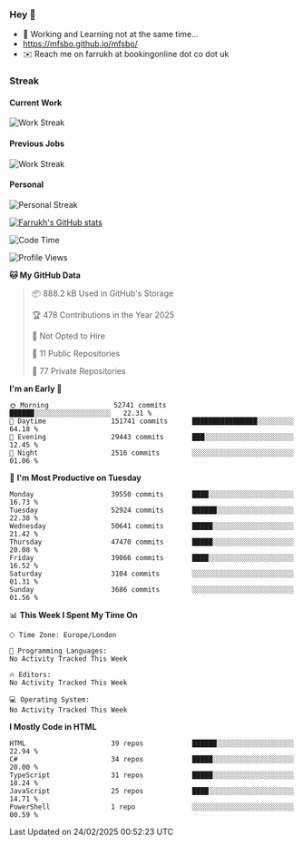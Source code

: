 ### Hey 👋

- 🏃 Working and Learning not at the same time...
- https://mfsbo.github.io/mfsbo/
- ✉️ Reach me on farrukh at bookingonline dot co dot uk

### Streak
#### Current Work
![Work Streak](https://streak-stats.demolab.com/?user=mfsbo)
#### Previous Jobs
![Work Streak](https://streak-stats.demolab.com/?user=farrukhcw)
#### Personal
![Personal Streak](https://streak-stats.demolab.com/?user=farrukhsubhani)

[![Farrukh's GitHub stats](https://github-readme-stats.vercel.app/api?username=mfsbo&hide=stars&count_private=true)](https://github.com/mfsbo/)

<!--START_SECTION:waka-->
![Code Time](http://img.shields.io/badge/Code%20Time-904%20hrs%2052%20mins-blue)

![Profile Views](http://img.shields.io/badge/Profile%20Views-0-blue)

**🐱 My GitHub Data** 

> 📦 888.2 kB Used in GitHub's Storage 
 > 
> 🏆 478 Contributions in the Year 2025
 > 
> 🚫 Not Opted to Hire
 > 
> 📜 11 Public Repositories 
 > 
> 🔑 77 Private Repositories 
 > 
**I'm an Early 🐤** 

```text
🌞 Morning                52741 commits       ██████░░░░░░░░░░░░░░░░░░░   22.31 % 
🌆 Daytime                151741 commits      ████████████████░░░░░░░░░   64.18 % 
🌃 Evening                29443 commits       ███░░░░░░░░░░░░░░░░░░░░░░   12.45 % 
🌙 Night                  2516 commits        ░░░░░░░░░░░░░░░░░░░░░░░░░   01.06 % 
```
📅 **I'm Most Productive on Tuesday** 

```text
Monday                   39550 commits       ████░░░░░░░░░░░░░░░░░░░░░   16.73 % 
Tuesday                  52924 commits       ██████░░░░░░░░░░░░░░░░░░░   22.38 % 
Wednesday                50641 commits       █████░░░░░░░░░░░░░░░░░░░░   21.42 % 
Thursday                 47470 commits       █████░░░░░░░░░░░░░░░░░░░░   20.08 % 
Friday                   39066 commits       ████░░░░░░░░░░░░░░░░░░░░░   16.52 % 
Saturday                 3104 commits        ░░░░░░░░░░░░░░░░░░░░░░░░░   01.31 % 
Sunday                   3686 commits        ░░░░░░░░░░░░░░░░░░░░░░░░░   01.56 % 
```


📊 **This Week I Spent My Time On** 

```text
🕑︎ Time Zone: Europe/London

💬 Programming Languages: 
No Activity Tracked This Week

🔥 Editors: 
No Activity Tracked This Week

💻 Operating System: 
No Activity Tracked This Week
```

**I Mostly Code in HTML** 

```text
HTML                     39 repos            ██████░░░░░░░░░░░░░░░░░░░   22.94 % 
C#                       34 repos            █████░░░░░░░░░░░░░░░░░░░░   20.00 % 
TypeScript               31 repos            █████░░░░░░░░░░░░░░░░░░░░   18.24 % 
JavaScript               25 repos            ████░░░░░░░░░░░░░░░░░░░░░   14.71 % 
PowerShell               1 repo              ░░░░░░░░░░░░░░░░░░░░░░░░░   00.59 % 
```




 Last Updated on 24/02/2025 00:52:23 UTC
<!--END_SECTION:waka-->
<!--
**mfsbo/mfsbo** is a ✨ _special_ ✨ repository because its `README.md` (this file) appears on your GitHub profile.

Here are some ideas to get you started:

- 🔭 I’m currently working on ...
- 🌱 I’m currently learning ...
- 👯 I’m looking to collaborate on ...
- 🤔 I’m looking for help with ...
- 💬 Ask me about ...
- 📫 How to reach me: ...
- 😄 Pronouns: ...
- ⚡ Fun fact: ...
-->
